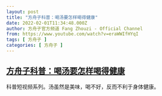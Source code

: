 ```yaml
---
layout: post
title: "方舟子科普：喝汤要怎样喝得健康"
date: 2022-02-01T11:34:48.000Z
author: 方舟子官方频道 Fang Zhouzi - Official Channel
from: https://www.youtube.com/watch?v=eraWWIfHYqI
tags: [ 方舟子 ]
categories: [ 方舟子 ]
---
```

<!--1643715288000-->
[方舟子科普：喝汤要怎样喝得健康](https://www.youtube.com/watch?v=eraWWIfHYqI)
------

<div>
科普短视频系列。汤虽然是美味，喝不好，反而不利于身体健康。
</div>
